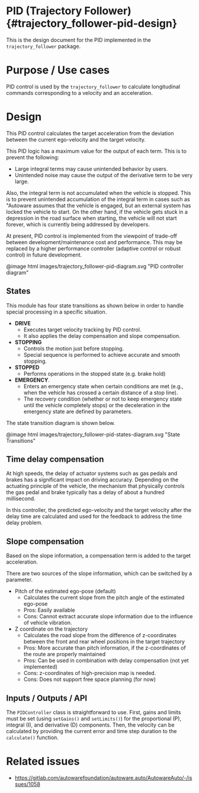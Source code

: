 PID (Trajectory Follower) {#trajectory_follower-pid-design}
===========

This is the design document for the PID implemented in the `trajectory_follower` package.

# Purpose / Use cases
<!-- Required -->
<!-- Things to consider:
    - Why did we implement this feature? -->
PID control is used by the `trajectory_follower`
to calculate longitudinal commands corresponding to a velocity and an acceleration.

# Design
<!-- Required -->
<!-- Things to consider:
    - How does it work? -->
This PID control calculates the target acceleration from the deviation between the current ego-velocity and the target velocity.

This PID logic has a maximum value for the output of each term. This is to prevent the following:

- Large integral terms may cause unintended behavior by users.
- Unintended noise may cause the output of the derivative term to be very large.

Also, the integral term is not accumulated when the vehicle is stopped. This is to prevent unintended accumulation of the integral term in cases such as "Autoware assumes that the vehicle is engaged, but an external system has locked the vehicle to start.
On the other hand, if the vehicle gets stuck in a depression in the road surface when starting, the vehicle will not start forever, which is currently being addressed by developers.

At present, PID control is implemented from the viewpoint of trade-off between development/maintenance cost and performance.
This may be replaced by a higher performance controller (adaptive control or robust control) in future development.

@image html images/trajectory_follower-pid-diagram.svg "PID controller diagram"

## States

This module has four state transitions as shown below in order to handle special processing in a specific situation.

- **DRIVE**
  - Executes target velocity tracking by PID control.
  - It also applies the delay compensation and slope compensation.
- **STOPPING**
  - Controls the motion just before stopping.
  - Special sequence is performed to achieve accurate and smooth stopping.
- **STOPPED**
  - Performs operations in the stopped state (e.g. brake hold)
- **EMERGENCY**.
  - Enters an emergency state when certain conditions are met (e.g., when the vehicle has crossed a certain distance of a stop line).
  - The recovery condition (whether or not to keep emergency state until the vehicle completely stops) or the deceleration in the emergency state are defined by parameters.

The state transition diagram is shown below.

@image html images/trajectory_follower-pid-states-diagram.svg "State Transitions"

## Time delay compensation

At high speeds, the delay of actuator systems such as gas pedals and brakes has a significant impact on driving accuracy.
Depending on the actuating principle of the vehicle,
the mechanism that physically controls the gas pedal and brake typically has a delay of about a hundred millisecond.

In this controller,
the predicted ego-velocity and the target velocity after the delay time are calculated and used for the feedback to address the time delay problem.

## Slope compensation

Based on the slope information, a compensation term is added to the target acceleration.

There are two sources of the slope information, which can be switched by a parameter.

- Pitch of the estimated ego-pose (default)
  - Calculates the current slope from the pitch angle of the estimated ego-pose
  - Pros: Easily available
  - Cons: Cannot extract accurate slope information due to the influence of vehicle vibration.
- Z coordinate on the trajectory
  - Calculates the road slope from the difference of z-coordinates between the front and rear wheel positions in the target trajectory
  - Pros: More accurate than pitch information, if the z-coordinates of the route are properly maintained
  - Pros: Can be used in combination with delay compensation (not yet implemented)
  - Cons: z-coordinates of high-precision map is needed.
  - Cons: Does not support free space planning (for now)

## Inputs / Outputs / API
<!-- Required -->
<!-- Things to consider:
    - How do you use the package / API? -->
The `PIDController` class is straightforward to use.
First, gains and limits must be set (using `setGains()` and `setLimits()`) for the proportional (P), integral (I), and derivative (D) components.
Then, the velocity can be calculated by providing the current error and time step duration to the `calculate()` function.

# Related issues
<!-- Required -->
- https://gitlab.com/autowarefoundation/autoware.auto/AutowareAuto/-/issues/1058
